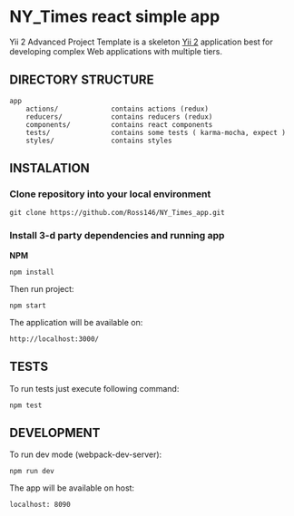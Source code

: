 NY_Times react simple app
===============

Yii 2 Advanced Project Template is a skeleton [Yii 2](http://www.yiiframework.com/) application best for
developing complex Web applications with multiple tiers.

DIRECTORY STRUCTURE
-------------------

```
app
    actions/             contains actions (redux)
    reducers/            contains reducers (redux)
    components/          contains react components
    tests/               contains some tests ( karma-mocha, expect )
    styles/              contains styles
```

INSTALATION
------------

### Clone repository into your local environment

~~~
git clone https://github.com/Ross146/NY_Times_app.git
~~~

### Install 3-d party dependencies and running app

**NPM**

~~~
npm install
~~~
Then run project:
~~~
npm start
~~~
The application will be available on:
~~~
http://localhost:3000/
~~~


TESTS
-----

To run tests just execute following command:
```#!bash
npm test
```

DEVELOPMENT
-----

To run dev mode (webpack-dev-server):
```#!bash
npm run dev
```

The app will be available on host:
```#!bash
localhost: 8090
```

